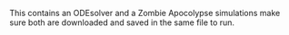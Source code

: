 This contains an ODEsolver and a Zombie Apocolypse simulations make sure both are downloaded and saved in the same file to run. 
